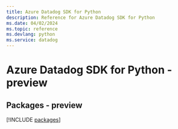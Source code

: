 ```yaml
---
title: Azure Datadog SDK for Python
description: Reference for Azure Datadog SDK for Python
ms.date: 04/02/2024
ms.topic: reference
ms.devlang: python
ms.service: datadog
---
```

# Azure Datadog SDK for Python - preview
## Packages - preview
[!INCLUDE [packages](datadog-index.md)]